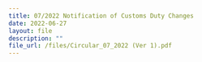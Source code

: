 ```yaml
---
title: 07/2022 Notification of Customs Duty Changes
date: 2022-06-27
layout: file
description: ""
file_url: /files/Circular_07_2022 (Ver 1).pdf
---
```

